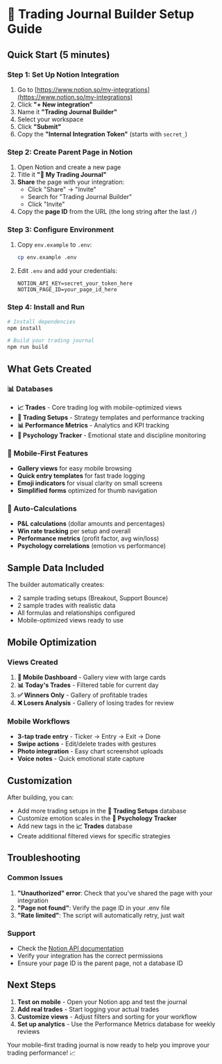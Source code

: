# 🚀 Trading Journal Builder Setup Guide

## Quick Start (5 minutes)

### Step 1: Set Up Notion Integration
1. Go to [https://www.notion.so/my-integrations](https://www.notion.so/my-integrations)
2. Click **"+ New integration"**
3. Name it **"Trading Journal Builder"**
4. Select your workspace
5. Click **"Submit"**
6. Copy the **"Internal Integration Token"** (starts with `secret_`)

### Step 2: Create Parent Page in Notion
1. Open Notion and create a new page
2. Title it **"📱 My Trading Journal"**
3. **Share** the page with your integration:
   - Click "Share" → "Invite" 
   - Search for "Trading Journal Builder"
   - Click "Invite"
4. Copy the **page ID** from the URL (the long string after the last `/`)

### Step 3: Configure Environment
1. Copy `env.example` to `.env`:
   ```bash
   cp env.example .env
   ```
2. Edit `.env` and add your credentials:
   ```
   NOTION_API_KEY=secret_your_token_here
   NOTION_PAGE_ID=your_page_id_here
   ```

### Step 4: Install and Run
```bash
# Install dependencies
npm install

# Build your trading journal
npm run build
```

## What Gets Created

### 📊 Databases
- **📈 Trades** - Core trading log with mobile-optimized views
- **🎯 Trading Setups** - Strategy templates and performance tracking
- **📊 Performance Metrics** - Analytics and KPI tracking
- **🧠 Psychology Tracker** - Emotional state and discipline monitoring

### 📱 Mobile-First Features
- **Gallery views** for easy mobile browsing
- **Quick entry templates** for fast trade logging
- **Emoji indicators** for visual clarity on small screens
- **Simplified forms** optimized for thumb navigation

### 🧮 Auto-Calculations
- **P&L calculations** (dollar amounts and percentages)
- **Win rate tracking** per setup and overall
- **Performance metrics** (profit factor, avg win/loss)
- **Psychology correlations** (emotion vs performance)

## Sample Data Included

The builder automatically creates:
- 2 sample trading setups (Breakout, Support Bounce)
- 2 sample trades with realistic data
- All formulas and relationships configured
- Mobile-optimized views ready to use

## Mobile Optimization

### Views Created
1. **📱 Mobile Dashboard** - Gallery view with large cards
2. **📊 Today's Trades** - Filtered table for current day
3. **✅ Winners Only** - Gallery of profitable trades
4. **❌ Losers Analysis** - Gallery of losing trades for review

### Mobile Workflows
- **3-tap trade entry** - Ticker → Entry → Exit → Done
- **Swipe actions** - Edit/delete trades with gestures
- **Photo integration** - Easy chart screenshot uploads
- **Voice notes** - Quick emotional state capture

## Customization

After building, you can:
- Add more trading setups in the **🎯 Trading Setups** database
- Customize emotion scales in the **🧠 Psychology Tracker**
- Add new tags in the **📈 Trades** database
- Create additional filtered views for specific strategies

## Troubleshooting

### Common Issues
1. **"Unauthorized" error**: Check that you've shared the page with your integration
2. **"Page not found"**: Verify the page ID in your .env file
3. **"Rate limited"**: The script will automatically retry, just wait

### Support
- Check the [Notion API documentation](https://developers.notion.com/)
- Verify your integration has the correct permissions
- Ensure your page ID is the parent page, not a database ID

## Next Steps

1. **Test on mobile** - Open your Notion app and test the journal
2. **Add real trades** - Start logging your actual trades
3. **Customize views** - Adjust filters and sorting for your workflow
4. **Set up analytics** - Use the Performance Metrics database for weekly reviews

Your mobile-first trading journal is now ready to help you improve your trading performance! 📈




